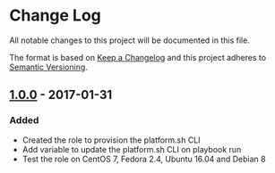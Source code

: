 # Change Log
All notable changes to this project will be documented in this file.

The format is based on [Keep a Changelog](http://keepachangelog.com/) 
and this project adheres to [Semantic Versioning](http://semver.org/).

## [1.0.0] - 2017-01-31
### Added
- Created the role to provision the platform.sh CLI
- Add variable to update the platform.sh CLI on playbook run
- Test the role on CentOS 7, Fedora 2.4, Ubuntu 16.04 and Debian 8

[1.0.0]: https://github.com/pixelart/ansible-role-platformsh-cli/compare/e69ef46...1.0.0
